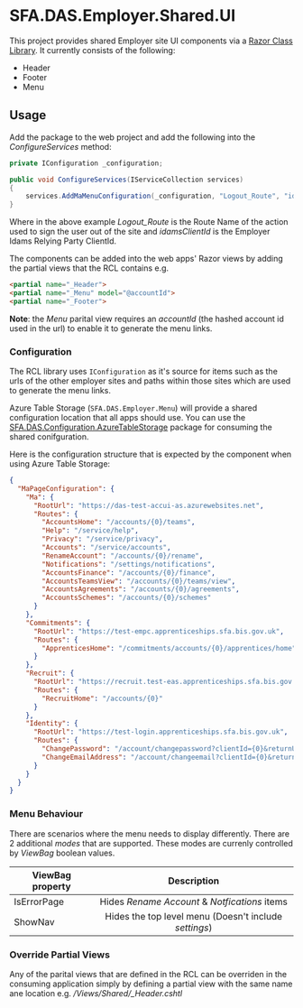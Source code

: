 

SFA.DAS.Employer.Shared.UI
==========

This project provides shared Employer site UI components via a [Razor Class Library](https://docs.microsoft.com/en-us/aspnet/core/razor-pages/ui-class?view=aspnetcore-2.2&tabs=visual-studio). It currently consists of the following:

- Header
- Footer
- Menu

## Usage

Add the package to the web project and add the following into the *ConfigureServices* method:

```csharp
private IConfiguration _configuration;

public void ConfigureServices(IServiceCollection services)
{
    services.AddMaMenuConfiguration(_configuration, "Logout_Route", "idamsClientId");
}
```
Where in the above example *Logout_Route* is the Route Name of the action used to sign the user out of the site and *idamsClientId* is the Employer Idams Relying Party ClientId.


The components can be added into the web apps' Razor views by adding the partial views that the RCL contains e.g.

```html
<partial name="_Header">
<partial name="_Menu" model="@accountId">
<partial name="_Footer">
```

**Note**: the *Menu* parital view requires an *accountId* (the hashed account id used in the url) to enable it to generate the menu links.

### Configuration
The RCL library uses `IConfiguration` as it's source for items such as the urls of the other employer sites and paths within those sites which are used to generate the menu links. 

Azure Table Storage (`SFA.DAS.Employer.Menu`) will provide a shared configuration location that all apps should use. You can use the [SFA.DAS.Configuration.AzureTableStorage](https://www.nuget.org/packages/SFA.DAS.Configuration.AzureTableStorage/)  package for consuming the shared conifguration. 

Here is the configuration structure that is expected by the component when using Azure Table Storage:
```json
{
  "MaPageConfiguration": {
    "Ma": {
      "RootUrl": "https://das-test-accui-as.azurewebsites.net",
      "Routes": {
        "AccountsHome": "/accounts/{0}/teams",
        "Help": "/service/help",
        "Privacy": "/service/privacy",
        "Accounts": "/service/accounts",
        "RenameAccount": "/accounts/{0}/rename",
        "Notifications": "/settings/notifications",
        "AccountsFinance": "/accounts/{0}/finance",
        "AccountsTeamsView": "/accounts/{0}/teams/view",
        "AccountsAgreements": "/accounts/{0}/agreements",
        "AccountsSchemes": "/accounts/{0}/schemes"
      }
    },
    "Commitments": {
      "RootUrl": "https://test-empc.apprenticeships.sfa.bis.gov.uk",
      "Routes": {
        "ApprenticesHome": "/commitments/accounts/{0}/apprentices/home"
      }
    },
    "Recruit": {
      "RootUrl": "https://recruit.test-eas.apprenticeships.sfa.bis.gov.uk",
      "Routes": {
        "RecruitHome": "/accounts/{0}"
      }
    },
    "Identity": {
      "RootUrl": "https://test-login.apprenticeships.sfa.bis.gov.uk",
      "Routes": {
        "ChangePassword": "/account/changepassword?clientId={0}&returnUrl={1}",
        "ChangeEmailAddress": "/account/changeemail?clientId={0}&returnUrl={1}"
      }
    }
  }
}
```
### Menu Behaviour
There are scenarios where the menu needs to display differently. There are 2 additional *modes* that are supported. These modes are currenly controlled by *ViewBag* boolean values. 

| ViewBag property | Description                                                |
| ---------------- |:----------------------------------------------------------:|
| IsErrorPage      | Hides *Rename Account* & *Notfications* items              |
| ShowNav          | Hides the top level menu (Doesn't include *settings*)      |


### Override Partial Views
Any of the parital views that are defined in the RCL can be overriden in the consuming application simply by defining a partial view with the same name ane location e.g. */Views/Shared/_Header.cshtl*

